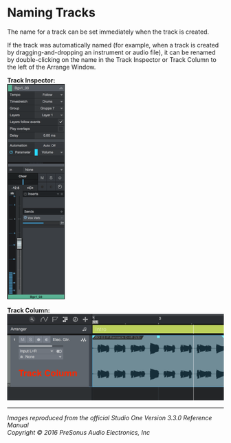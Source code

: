 # Naming Tracks
The name for a track can be set immediately when the track is created.

If the track was automatically named (for example, when a track is created by dragging-and-dropping an instrument or audio file), it can be renamed by double-clicking on the name in the Track Inspector or Track Column to the left of the Arrange Window.

**Track Inspector:**  
![Track Inspector](../Images/track-inspector.png)  

**Track Column:**  
![Track Column](../Images/track-column.png)

---

*Images reproduced from the official Studio One Version 3.3.0 Reference Manual*  
*Copyright © 2016 PreSonus Audio Electronics, Inc*
